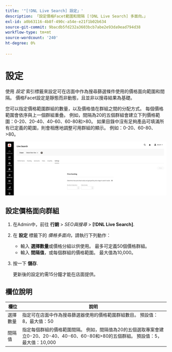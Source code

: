 ```yaml
---
title: '"[!DNL Live Search] 設定」'
description: 「設定價格Facet範圍和間隔 [!DNL Live Search] 多面向。」
exl-id: a0b63116-4b8f-490c-a54e-e21f1b02b634
source-git-commit: 9bacdb5fd232a3603bcb7abe2e93da9ead794d38
workflow-type: tm+mt
source-wordcount: '240'
ht-degree: 0%

---
```


# 設定

使用 *設定* 索引標籤來設定可在店面中作為搜尋篩選條件使用的價格面向範圍和間隔。 價格Facet設定是靜態而非動態，且並非以搜尋結果為基礎。

您可以指定價格範圍群組的數量，以及價格值在群組之間的分配方式。 每個價格範圍會依序與上一個群組重疊。 例如，間隔為20的五個群組會建立下列價格範圍：0-20、20-40、40-60、60-80和>80。 如果目錄中沒有足夠產品可填滿所有已定義的範圍，則會相應地調整可用群組的顯示。 例如：0-20、60-80、>80。

![設定](assets/settings.png)

## 設定價格面向群組

1. 在Admin中，前往 **行銷** > *SEO與搜尋* > **[!DNL Live Search]**.
1. 在 **設定** 標籤下的 *價格多面向*，請執行下列動作：
   * 輸入 **選擇數量**&#x200B;或價格分組以供使用。 最多可定義50個價格群組。
   * 輸入 **間隔值**，或每個群組的價格範圍。 最大值為10,000。
1. 按一下 **儲存**.

   更新後的設定約需15分鐘才能在店面提供。

## 欄位說明

| 欄位 | 說明 |
|--- |--- |
| 選擇數量 | 指定可在店面中作為搜尋篩選器使用的價格範圍群組數目。 預設值：8，最大值：50 |
| 間隔值 | 指定每個群組的價格範圍間隔。 例如，間隔值為20的五個選取專案會建立0-20、20-40、40-60、60-80和>80的五個群組。 預設值：5，最大值：10,000 |
